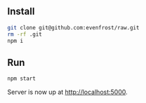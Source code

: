 ## Install
```bash
git clone git@github.com:evenfrost/raw.git
rm -rf .git
npm i
```
## Run
```bash
npm start
```
Server is now up at [http://localhost:5000](http://localhost:5000).
